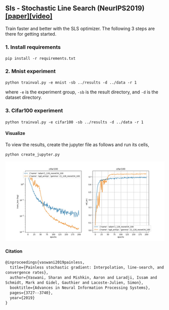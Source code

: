 ## Sls - Stochastic Line Search (NeurIPS2019) [[paper]](https://arxiv.org/abs/1905.09997)[[video]](https://www.youtube.com/watch?v=3Jx0tuZ1ERs)

Train faster and better with the SLS optimizer. The following 3 steps are there for getting started.

### 1. Install requirements

`pip install -r requirements.txt`

### 2. Mnist experiment

`python trainval.py -e mnist -sb ../results -d ../data -r 1`

where `-e` is the experiment group, `-sb` is the result directory, and `-d` is the dataset directory.

### 3. Cifar100 experiment

`python trainval.py -e cifar100 -sb ../results -d ../data -r 1`


#### Visualize

To view the results, create the jupyter file as follows and run its cells,
```
python create_jupyter.py
```

![alt text](neurips2019/cifar100.jpg)


#### Citation

```
@inproceedings{vaswani2019painless,
  title={Painless stochastic gradient: Interpolation, line-search, and convergence rates},
  author={Vaswani, Sharan and Mishkin, Aaron and Laradji, Issam and Schmidt, Mark and Gidel, Gauthier and Lacoste-Julien, Simon},
  booktitle={Advances in Neural Information Processing Systems},
  pages={3727--3740},
  year={2019}
}
```

